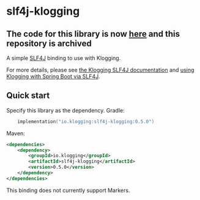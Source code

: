 # slf4j-klogging

## The code for this library is now [here](https://github.com/klogging/klogging/tree/main/slf4j-klogging) and this repository is archived 

A simple [SLF4J](https://www.slf4j.org) binding to use with Klogging.

For more details, please see [the Klogging SLF4J documentation](https://klogging.io/docs/java/slf4j)
and [using Klogging with Spring Boot via SLF4J](https://klogging.io/docs/java/spring-boot).

## Quick start

Specify this library as the dependency. Gradle:

```kotlin
    implementation("io.klogging:slf4j-klogging:0.5.0")
```

Maven:

```xml
<dependencies>
    <dependency>
        <groupId>io.klogging</groupId>
        <artifactId>slf4j-klogging</artifactId>
        <version>0.5.0</version>
    </dependency>
</dependencies>
```

This binding does not currently support Markers.
